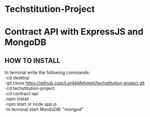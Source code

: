 # Techstitution-Project

# Contract API with ExpressJS and MongoDB

## HOW TO INSTALL   
In terminal write the following commands:  
-cd desktop  
-git clone https://github.com/LorikkMehmeti/techstitution-project.git  
-cd techstitution-project  
-cd contract-api  
-npm install  
-npm start or node app.js  
-In terminal start MondoDB: "mongod"  
